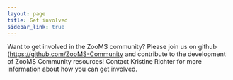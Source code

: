 ```yaml
---
layout: page
title: Get involved
sidebar_link: true
---
```


Want to get involved in the ZooMS community? Please join us on github (<a href="https://github.com/ZooMS-Community">https://github.com/ZooMS-Community</a> and contribute to the development of ZooMS Community resources! Contact Kristine Richter for more information about how you can get involved. 
